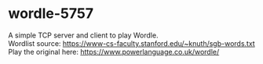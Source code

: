 # wordle-5757
A simple TCP server and client to play Wordle.   
Wordlist source: https://www-cs-faculty.stanford.edu/~knuth/sgb-words.txt  
Play the original here: https://www.powerlanguage.co.uk/wordle/
